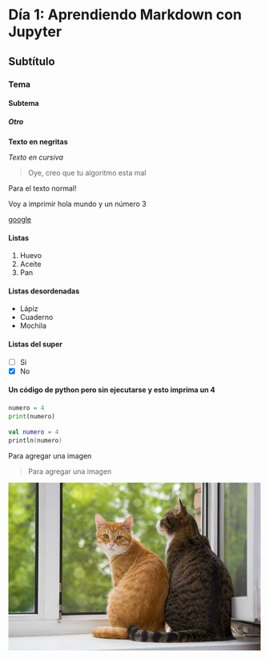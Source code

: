 # Día 1: Aprendiendo Markdown con Jupyter

## Subtítulo

### Tema

#### Subtema

##### Otro

**Texto en negritas**

*Texto en cursiva*

> Oye, creo que tu algoritmo esta mal

Para el texto normal!

Voy a imprimir hola mundo y un número 3

[google](https://www.google.com.mx/?hl=es-419)

#### Listas

1. Huevo
2. Aceite
3. Pan

#### Listas desordenadas

- Lápiz
- Cuaderno
- Mochila


#### Listas del super

- [ ] Si
- [x] No

#### Un código de python pero sin  ejecutarse y esto imprima un 4
```python
numero = 4
print(numero)
```
```kotlin
val numero = 4
println(numero)
```

Para agregar una imagen
> Para agregar una imagen

![](gatoImg.jpg)
